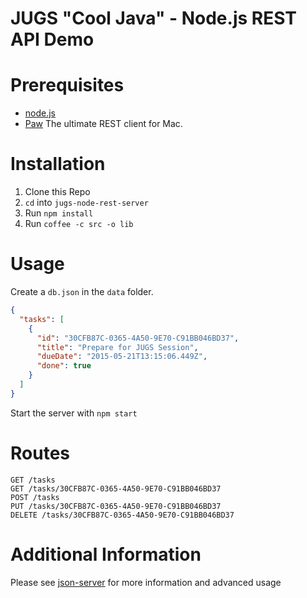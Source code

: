 JUGS "Cool Java" - Node.js REST API Demo
========================================

# Prerequisites
* [node.js](https://nodejs.org/)
* [Paw](https://luckymarmot.com/paw) The ultimate REST client for Mac.

# Installation
1. Clone this Repo
2. `cd` into `jugs-node-rest-server`
3. Run `npm install`
4. Run `coffee -c src -o lib`


# Usage
Create a `db.json` in the `data` folder.

```json
{
  "tasks": [
    {
      "id": "30CFB87C-0365-4A50-9E70-C91BB046BD37",
      "title": "Prepare for JUGS Session",
      "dueDate": "2015-05-21T13:15:06.449Z",
      "done": true
    }
  ]
}
```
Start the server with `npm start`

# Routes

```
GET /tasks
GET /tasks/30CFB87C-0365-4A50-9E70-C91BB046BD37
POST /tasks
PUT /tasks/30CFB87C-0365-4A50-9E70-C91BB046BD37
DELETE /tasks/30CFB87C-0365-4A50-9E70-C91BB046BD37
```

# Additional Information
Please see [json-server](https://github.com/typicode/json-server) for more information and advanced usage
